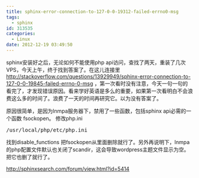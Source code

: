 ```yaml
---
title: sphinx-error-connection-to-127-0-0-19312-failed-errno0-msg
tags:
  - sphinx
id: 313535
categories:
  - Linux
date: 2012-12-19 03:49:50
---
```


sphinx安装好之后，无论如何不能使用php api访问，查找了两天，重装了几次VPS，今天上午，终于找到答案了。在这儿连接里 http://stackoverflow.com/questions/13929949/sphinx-error-connection-to-127-0-0-19845-failed-errno-0-msg  ，第一次看时没有注意，今天一句一句的看完了，才发现错误原因。看来学好英语是多么的重要，如果第一次看明白不会浪费这么多的时间了。浪费了一天的时间再研究它。以为没有答案了。

原因很简单，是因为lnmpa服务器下，禁用了一些函数，包括sphinx api必需的一个函数 fsockopen。 修改php.ini

<pre class="lang:sh decode:true " >/usr/local/php/etc/php.ini</pre> 

找到disable_functions 把fsockopen从里面删除就行了。另外再说明下，lnmpa的php配置文件默认也关闭了scandir，这会导致wordpress主题文件显示为空。把它也删了就行了。

http://sphinxsearch.com/forum/view.html?id=5414